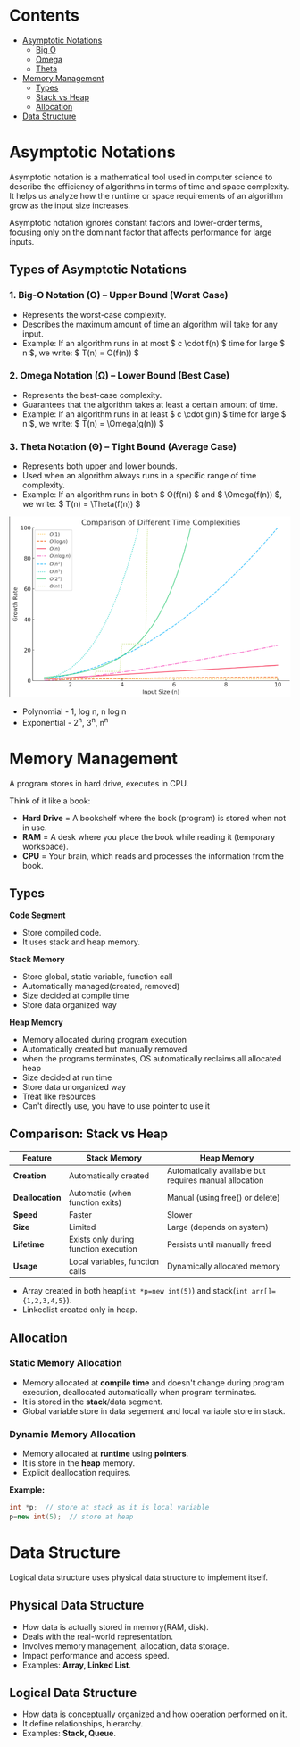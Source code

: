 # Contents

- [Asymptotic Notations](#asymptotic-notations)
  - [Big O](#1-big-o-notation-o--upper-bound-worst-case)
  - [Omega](#2-omega-notation-ω--lower-bound-best-case)
  - [Theta](#3-theta-notation-θ--tight-bound-average-case)
- [Memory Management](#memory-management)
  - [Types](#types)
  - [Stack vs Heap](#comparison-stack-vs-heap)
  - [Allocation](#allocation)
- [Data Structure](#data-structure)

# Asymptotic Notations

Asymptotic notation is a mathematical tool used in computer science to describe the efficiency of algorithms in terms of time and space complexity. It helps us analyze how the runtime or space requirements of an algorithm grow as the input size increases.

Asymptotic notation ignores constant factors and lower-order terms, focusing only on the dominant factor that affects performance for large inputs.

## **Types of Asymptotic Notations**

### **1. Big-O Notation (O) – Upper Bound (Worst Case)**

- Represents the worst-case complexity.
- Describes the maximum amount of time an algorithm will take for any input.
- Example: If an algorithm runs in at most $ c \cdot f(n) $ time for large $ n $, we write:
  $
  T(n) = O(f(n))
  $

### **2. Omega Notation (Ω) – Lower Bound (Best Case)**

- Represents the best-case complexity.
- Guarantees that the algorithm takes at least a certain amount of time.
- Example: If an algorithm runs in at least $ c \cdot g(n) $ time for large $ n $, we write:
  $
  T(n) = \Omega(g(n))
  $

### **3. Theta Notation (Θ) – Tight Bound (Average Case)**

- Represents both upper and lower bounds.
- Used when an algorithm always runs in a specific range of time complexity.
- Example: If an algorithm runs in both $ O(f(n)) $ and $ \Omega(f(n)) $, we write:
  $
  T(n) = \Theta(f(n))
  $

<img src="./images/complexity.png" />

- Polynomial - 1, log n, n log n
- Exponential - 2<sup>n</sup>, 3<sup>n</sup>, n<sup>n</sup>

# Memory Management

A program stores in hard drive, executes in CPU.

Think of it like a book:

- **Hard Drive** = A bookshelf where the book (program) is stored when not in use.
- **RAM** = A desk where you place the book while reading it (temporary workspace).
- **CPU** = Your brain, which reads and processes the information from the book.

## Types

**Code Segment**

- Store compiled code.
- It uses stack and heap memory.

**Stack Memory**

- Store global, static variable, function call
- Automatically managed(created, removed)
- Size decided at compile time
- Store data organized way

**Heap Memory**

- Memory allocated during program execution
- Automatically created but manually removed
- when the programs terminates, OS automatically reclaims all allocated heap
- Size decided at run time
- Store data unorganized way
- Treat like resources
- Can't directly use, you have to use pointer to use it

## Comparison: Stack vs Heap

| Feature          | Stack Memory                          | Heap Memory                                            |
| ---------------- | ------------------------------------- | ------------------------------------------------------ |
| **Creation**     | Automatically created                 | Automatically available but requires manual allocation |
| **Deallocation** | Automatic (when function exits)       | Manual (using free() or delete)                        |
| **Speed**        | Faster                                | Slower                                                 |
| **Size**         | Limited                               | Large (depends on system)                              |
| **Lifetime**     | Exists only during function execution | Persists until manually freed                          |
| **Usage**        | Local variables, function calls       | Dynamically allocated memory                           |

- Array created in both heap(`int *p=new int(5)`) and stack(`int arr[]={1,2,3,4,5}`).
- Linkedlist created only in heap.

## Allocation

### Static Memory Allocation

- Memory allocated at **compile time** and doesn't change during program execution, deallocated automatically when program terminates.
- It is stored in the **stack**/data segment.
- Global variable store in data segement and local variable store in stack.

### Dynamic Memory Allocation

- Memory allocated at **runtime** using **pointers**.
- It is store in the **heap** memory.
- Explicit deallocation requires.

**Example:**

```cpp
int *p;  // store at stack as it is local variable
p=new int(5);  // store at heap
```

# Data Structure

Logical data structure uses physical data structure to implement itself.

## Physical Data Structure

- How data is actually stored in memory(RAM, disk).
- Deals with the real-world representation.
- Involves memory management, allocation, data storage.
- Impact performance and access speed.
- Examples: **Array, Linked List**.

## Logical Data Structure

- How data is conceptually organized and how operation performed on it.
- It define relationships, hierarchy.
- Examples: **Stack, Queue**.
